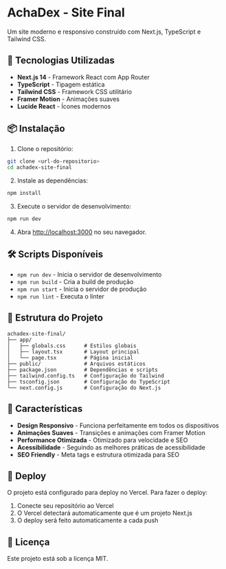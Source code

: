# AchaDex - Site Final

Um site moderno e responsivo construído com Next.js, TypeScript e Tailwind CSS.

## 🚀 Tecnologias Utilizadas

- **Next.js 14** - Framework React com App Router
- **TypeScript** - Tipagem estática
- **Tailwind CSS** - Framework CSS utilitário
- **Framer Motion** - Animações suaves
- **Lucide React** - Ícones modernos

## 📦 Instalação

1. Clone o repositório:
```bash
git clone <url-do-repositorio>
cd achadex-site-final
```

2. Instale as dependências:
```bash
npm install
```

3. Execute o servidor de desenvolvimento:
```bash a
npm run dev
```

4. Abra [http://localhost:3000](http://localhost:3000) no seu navegador.

## 🛠️ Scripts Disponíveis

- `npm run dev` - Inicia o servidor de desenvolvimento
- `npm run build` - Cria a build de produção
- `npm run start` - Inicia o servidor de produção
- `npm run lint` - Executa o linter

## 📁 Estrutura do Projeto

```
achadex-site-final/
├── app/
│   ├── globals.css      # Estilos globais
│   ├── layout.tsx       # Layout principal
│   └── page.tsx         # Página inicial
├── public/              # Arquivos estáticos
├── package.json         # Dependências e scripts
├── tailwind.config.ts   # Configuração do Tailwind
├── tsconfig.json        # Configuração do TypeScript
└── next.config.js       # Configuração do Next.js
```

## 🎨 Características

- **Design Responsivo** - Funciona perfeitamente em todos os dispositivos
- **Animações Suaves** - Transições e animações com Framer Motion
- **Performance Otimizada** - Otimizado para velocidade e SEO
- **Acessibilidade** - Seguindo as melhores práticas de acessibilidade
- **SEO Friendly** - Meta tags e estrutura otimizada para SEO

## 🚀 Deploy

O projeto está configurado para deploy no Vercel. Para fazer o deploy:

1. Conecte seu repositório ao Vercel
2. O Vercel detectará automaticamente que é um projeto Next.js
3. O deploy será feito automaticamente a cada push

## 📝 Licença

Este projeto está sob a licença MIT. 
